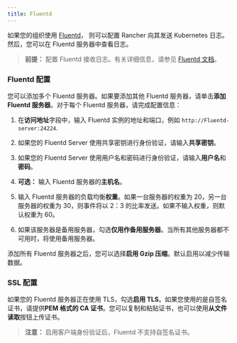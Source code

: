 ```yaml
---
title: Fluentd
---
```


如果您的组织使用 [Fluentd](https://www.fluentd.org/)， 则可以配置 Rancher 向其发送 Kubernetes 日志。然后，您可以在 Fluentd 服务器中查看日志。

> **前提：** 配置 Fluentd 接收日志。有关详细信息，请参见 [Fluentd 文档](https://docs.fluentd.org/v1.0/articles/in_forward)。

### Fluentd 配置

您可以添加多个 Fluentd 服务器。如果要添加其他 Fluentd 服务器，请单击**添加 Fluentd 服务器**。对于每个 Fluentd 服务器，请完成配置信息：

1. 在**访问地址**字段中，输入 Fluentd 实例的地址和端口，例如 `http://Fluentd-server:24224`.

1. 如果您的 Fluentd Server 使用共享密钥进行身份验证，请输入**共享密钥**。

1. 如果您的 Fluentd Server 使用用户名和密码进行身份验证，请输入**用户名**和**密码**。

1. **可选：** 输入 Fluentd 服务器的**主机名**。

1. 输入 Fluentd 服务器的负载均衡**权重**。如果一台服务器的权重为 20，另一台服务器的权重为 30，则事件将以 2：3 的比率发送。如果不输入权重，则默认权重为 60。

1. 如果该服务器是备用服务器，勾选**仅用作备用服务器**。当所有其他服务器都不可用时，将使用备用服务器。

添加所有 Fluentd 服务器之后，您可以选择**启用 Gzip 压缩**。默认启用以减少传输数据。

### SSL 配置

如果您的 Fluentd 服务器正在使用 TLS，勾选**启用 TLS**。如果您使用的是自签名证书，请提供**PEM 格式的 CA 证书**。您可以复制和粘贴证书，也可以使用**从文件读取**按钮上传证书。

> **注意：** 启用客户端身份验证后，Fluentd 不支持自签名证书。
